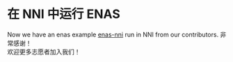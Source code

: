 **在 NNI 中运行 ENAS**  
===

Now we have an enas example [enas-nni](https://github.com/countif/enas_nni) run in NNI from our contributors. 非常感谢！  
欢迎更多志愿者加入我们！